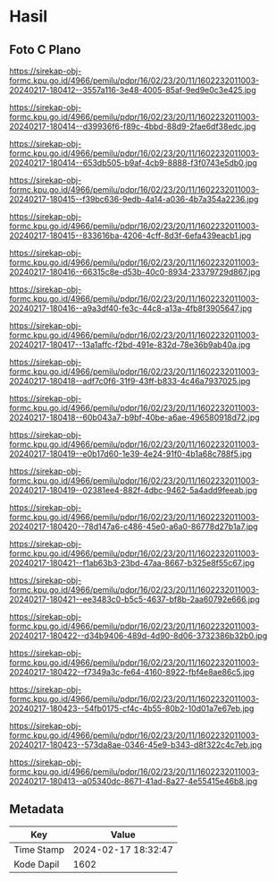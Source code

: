 # Hasil

## Foto C Plano

https://sirekap-obj-formc.kpu.go.id/4966/pemilu/pdpr/16/02/23/20/11/1602232011003-20240217-180412--3557a116-3e48-4005-85af-9ed9e0c3e425.jpg

https://sirekap-obj-formc.kpu.go.id/4966/pemilu/pdpr/16/02/23/20/11/1602232011003-20240217-180414--d39936f6-f89c-4bbd-88d9-2fae6df38edc.jpg

https://sirekap-obj-formc.kpu.go.id/4966/pemilu/pdpr/16/02/23/20/11/1602232011003-20240217-180414--653db505-b9af-4cb9-8888-f3f0743e5db0.jpg

https://sirekap-obj-formc.kpu.go.id/4966/pemilu/pdpr/16/02/23/20/11/1602232011003-20240217-180415--f39bc636-9edb-4a14-a036-4b7a354a2236.jpg

https://sirekap-obj-formc.kpu.go.id/4966/pemilu/pdpr/16/02/23/20/11/1602232011003-20240217-180415--833616ba-4206-4cff-8d3f-6efa439eacb1.jpg

https://sirekap-obj-formc.kpu.go.id/4966/pemilu/pdpr/16/02/23/20/11/1602232011003-20240217-180416--66315c8e-d53b-40c0-8934-23379729d867.jpg

https://sirekap-obj-formc.kpu.go.id/4966/pemilu/pdpr/16/02/23/20/11/1602232011003-20240217-180416--a9a3df40-fe3c-44c8-a13a-4fb8f3905647.jpg

https://sirekap-obj-formc.kpu.go.id/4966/pemilu/pdpr/16/02/23/20/11/1602232011003-20240217-180417--13a1affc-f2bd-491e-832d-78e36b9ab40a.jpg

https://sirekap-obj-formc.kpu.go.id/4966/pemilu/pdpr/16/02/23/20/11/1602232011003-20240217-180418--adf7c0f6-31f9-43ff-b833-4c46a7937025.jpg

https://sirekap-obj-formc.kpu.go.id/4966/pemilu/pdpr/16/02/23/20/11/1602232011003-20240217-180418--60b043a7-b9bf-40be-a6ae-496580918d72.jpg

https://sirekap-obj-formc.kpu.go.id/4966/pemilu/pdpr/16/02/23/20/11/1602232011003-20240217-180419--e0b17d60-1e39-4e24-91f0-4b1a68c788f5.jpg

https://sirekap-obj-formc.kpu.go.id/4966/pemilu/pdpr/16/02/23/20/11/1602232011003-20240217-180419--02381ee4-882f-4dbc-9462-5a4add9feeab.jpg

https://sirekap-obj-formc.kpu.go.id/4966/pemilu/pdpr/16/02/23/20/11/1602232011003-20240217-180420--78d147a6-c486-45e0-a6a0-86778d27b1a7.jpg

https://sirekap-obj-formc.kpu.go.id/4966/pemilu/pdpr/16/02/23/20/11/1602232011003-20240217-180421--f1ab63b3-23bd-47aa-8667-b325e8f55c67.jpg

https://sirekap-obj-formc.kpu.go.id/4966/pemilu/pdpr/16/02/23/20/11/1602232011003-20240217-180421--ee3483c0-b5c5-4637-bf8b-2aa60792e666.jpg

https://sirekap-obj-formc.kpu.go.id/4966/pemilu/pdpr/16/02/23/20/11/1602232011003-20240217-180422--d34b9406-489d-4d90-8d06-3732386b32b0.jpg

https://sirekap-obj-formc.kpu.go.id/4966/pemilu/pdpr/16/02/23/20/11/1602232011003-20240217-180422--f7349a3c-fe64-4160-8922-fbf4e8ae86c5.jpg

https://sirekap-obj-formc.kpu.go.id/4966/pemilu/pdpr/16/02/23/20/11/1602232011003-20240217-180423--54fb0175-cf4c-4b55-80b2-10d01a7e67eb.jpg

https://sirekap-obj-formc.kpu.go.id/4966/pemilu/pdpr/16/02/23/20/11/1602232011003-20240217-180423--573da8ae-0346-45e9-b343-d8f322c4c7eb.jpg

https://sirekap-obj-formc.kpu.go.id/4966/pemilu/pdpr/16/02/23/20/11/1602232011003-20240217-180413--a05340dc-8671-41ad-8a27-4e55415e46b8.jpg


## Metadata

| Key        | Value               |
| ---------- | ------------------- |
| Time Stamp | 2024-02-17 18:32:47 |
| Kode Dapil | 1602                |



